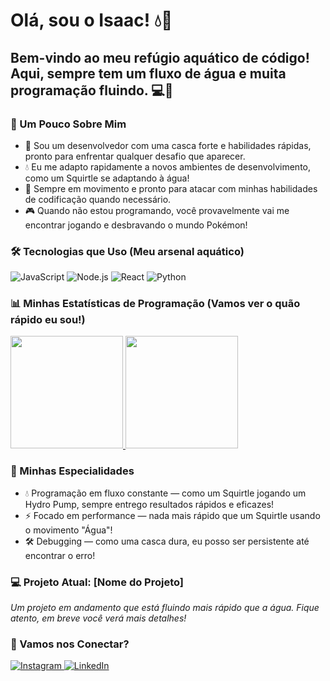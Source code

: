 # Olá, sou o Isaac! 💧🐢

<div>
  <h2>Bem-vindo ao meu refúgio aquático de código! Aqui, sempre tem um fluxo de água e muita programação fluindo. 💻🌊</h2>

  <h3>🌊 Um Pouco Sobre Mim</h3>
  <ul>
    <li>🐢 Sou um desenvolvedor com uma casca forte e habilidades rápidas, pronto para enfrentar qualquer desafio que aparecer.</li>
    <li>💧 Eu me adapto rapidamente a novos ambientes de desenvolvimento, como um Squirtle se adaptando à água!</li>
    <li>🚀 Sempre em movimento e pronto para atacar com minhas habilidades de codificação quando necessário.</li>
    <li>🎮 Quando não estou programando, você provavelmente vai me encontrar jogando e desbravando o mundo Pokémon!</li>
  </ul>

  <h3>🛠️ Tecnologias que Uso (Meu arsenal aquático)</h3>
  <p>
    <img src="https://img.shields.io/badge/JavaScript-F7DF1E?style=for-the-badge&logo=javascript&logoColor=black" alt="JavaScript" />
    <img src="https://img.shields.io/badge/Node.js-43853D?style=for-the-badge&logo=node.js&logoColor=white" alt="Node.js" />
    <img src="https://img.shields.io/badge/React-61DAFB?style=for-the-badge&logo=react&logoColor=black" alt="React" />
    <img src="https://img.shields.io/badge/Python-3776AB?style=for-the-badge&logo=python&logoColor=white" alt="Python" />
  </p>

  <h3>📊 Minhas Estatísticas de Programação (Vamos ver o quão rápido eu sou!)</h3>
  <a href="https://github.com/[SeuNome]">
    <img height="180" src="https://github-readme-stats.vercel.app/api/?username=zackferr&show_icons=true&theme=gruvbox&include_all_commits=true&count_private=true"/>
  </a>

  <a href="https://github.com/[SeuNome]">
    <img height="180" src="https://github-readme-stats.vercel.app/api/top-langs/?username=zackferr&layout=compact&langs_count=10&theme=gruvbox"/>
  </a>

  <h3>🐢 Minhas Especialidades</h3>
  <ul>
    <li>💧 Programação em fluxo constante — como um Squirtle jogando um Hydro Pump, sempre entrego resultados rápidos e eficazes!</li>
    <li>⚡ Focado em performance — nada mais rápido que um Squirtle usando o movimento "Água"!</li>
    <li>🛠️ Debugging — como uma casca dura, eu posso ser persistente até encontrar o erro!</li>
  </ul>

  <h3>💻 Projeto Atual: [Nome do Projeto]</h3>
  <i> Um projeto em andamento que está fluindo mais rápido que a água. Fique atento, em breve você verá mais detalhes!</i>

  <h3>🖤 Vamos nos Conectar?</h3>
  <div>
    <a href="https://instagram.com/[SeuInstagram]" target="_blank">
      <img src="https://img.shields.io/badge/-Instagram-%23E4405F?style=for-the-badge&logo=instagram&logoColor=white" alt="Instagram" />
    </a>
    <a href="https://www.linkedin.com/in/[SeuLinkedIn]" target="_blank">
      <img src="https://img.shields.io/badge/-LinkedIn-%230077B5?style=for-the-badge&logo=linkedin&logoColor=white" alt="LinkedIn" />
    </a>
  </div>
